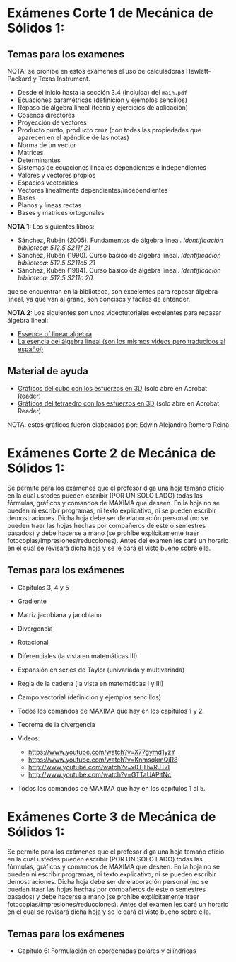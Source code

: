 # Exámenes Corte 1 de Mecánica de Sólidos 1:

## Temas para los examenes
NOTA: se prohíbe en estos exámenes el uso de calculadoras Hewlett-Packard y Texas Instrument.

 * Desde el inicio hasta la sección 3.4 (incluída) del ```main.pdf```
 * Ecuaciones paramétricas (definición y ejemplos sencillos)
 * Repaso de álgebra lineal (teoría y ejercicios de aplicación)
 * Cosenos directores
 * Proyección de vectores
 * Producto punto, producto cruz (con todas las propiedades que aparecen en el apéndice de las notas)
 * Norma de un vector
 * Matrices
 * Determinantes
 * Sistemas de ecuaciones lineales dependientes e independientes
 * Valores y vectores propios
 * Espacios vectoriales
 * Vectores linealmente dependientes/independientes
 * Bases
 * Planos y líneas rectas
 * Bases y matrices ortogonales

**NOTA 1:** Los siguientes libros:

* Sánchez, Rubén (2005). Fundamentos de álgebra lineal. *Identificación biblioteca: 512.5 S211f 21*
* Sánchez, Rubén (1990). Curso básico de álgebra lineal. *Identificación biblioteca: 512.5 S211c5 21*
* Sánchez, Rubén (1984). Curso básico de álgebra lineal. *Identificación biblioteca: 512.5 S211c 20*

que se encuentran en la biblioteca, son excelentes para repasar álgebra lineal, ya que van al grano, son concisos y fáciles de entender.

**NOTA 2:** Los siguientes son unos videotutoriales excelentes para repasar álgebra lineal:
* [Essence of linear algebra](https://www.youtube.com/playlist?list=PLZHQObOWTQDPD3MizzM2xVFitgF8hE_ab)
* [La esencia del álgebra lineal (son los mismos videos pero traducidos al español)](https://www.youtube.com/channel/UCQbsk1JQNaskUlfdoyiWJDg/videos)

## Material de ayuda
* [Gráficos del cubo con los esfuerzos en 3D](../archivos/Examen_1_estudio_tensiones/paralelepipedo_infinitesimal.pdf) (solo abre en Acrobat Reader)
* [Gráficos del tetraedro con los esfuerzos en 3D](../archivos/Examen_1_estudio_tensiones/tetraedro_infinitesimal.pdf) (solo abre en Acrobat Reader)

NOTA: estos gráficos fueron elaborados por: Edwin Alejandro Romero Reina





# Exámenes Corte 2 de Mecánica de Sólidos 1:

Se permite para los exámenes que el profesor diga una hoja tamaño oficio en la cual ustedes pueden escribir (POR UN SOLO LADO) todas las fórmulas, gráficos y comandos de MAXIMA que deseen. En la hoja no se pueden ni escribir programas, ni texto explicativo, ni se pueden escribir demostraciones. Dicha hoja debe ser de elaboración personal (no se pueden traer las hojas hechas por compañeros de este o semestres pasados) y debe hacerse a mano (se prohíbe explícitamente traer fotocopias/impresiones/reducciones). Antes del examen les daré un horario en el cual se revisará dicha hoja y se le dará el visto bueno sobre ella.

## Temas para los exámenes
* Capítulos 3, 4 y 5
* Gradiente
* Matriz jacobiana y jacobiano
* Divergencia
* Rotacional
* Diferenciales (la vista en matemáticas III)
* Expansión en series de Taylor (univariada y multivariada)
* Regla de la cadena (la vista en matemáticas I y III)
* Campo vectorial (definición y ejemplos sencillos)
* Todos los comandos de MAXIMA que hay en los capítulos 1 y 2.
* Teorema de la divergencia

* Videos:
  * https://www.youtube.com/watch?v=X77gymd1yzY
  * https://www.youtube.com/watch?v=KnmsqkmQjR8
  * <http://www.youtube.com/watch?v=x0TjHwRJT7I>
  * <http://www.youtube.com/watch?v=GTTaUAPitNc>
* Todos los comandos de MAXIMA que hay en los capítulos 1 al 5.




# Exámenes Corte 3 de Mecánica de Sólidos 1:

Se permite para los exámenes que el profesor diga una hoja tamaño oficio en la cual ustedes pueden escribir (POR UN SOLO LADO) todas las fórmulas, gráficos y comandos de MAXIMA que deseen. En la hoja no se pueden ni escribir programas, ni texto explicativo, ni se pueden escribir demostraciones. Dicha hoja debe ser de elaboración personal (no se pueden traer las hojas hechas por compañeros de este o semestres pasados) y debe hacerse a mano (se prohíbe explícitamente traer fotocopias/impresiones/reducciones). Antes del examen les daré un horario en el cual se revisará dicha hoja y se le dará el visto bueno sobre ella.

## Temas para los exámenes
* Capítulo 6: Formulación en coordenadas polares y cilíndricas
